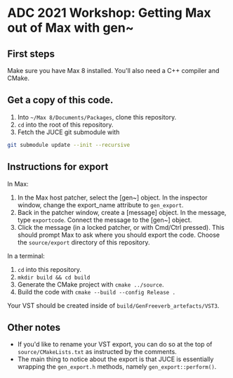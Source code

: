 # ADC 2021 Workshop: Getting Max out of Max with gen~

## First steps
Make sure you have Max 8 installed. You'll also need a C++ compiler and CMake.

## Get a copy of this code.
1. Into `~/Max 8/Documents/Packages`, clone this repository. 
2. `cd` into the root of this repository.
3. Fetch the JUCE git submodule with 
```bash
git submodule update --init --recursive
```

## Instructions for export

In Max:

1. In the Max host patcher, select the [gen~] object. In the inspector window, change the export_name attribute to `gen_export`.
2. Back in the patcher window, create a [message] object. In the message, type `exportcode`. Connect the message to the [gen~] object.
3. Click the message (in a locked patcher, or with Cmd/Ctrl pressed). This should prompt Max to ask where you should export the code. Choose the `source/export` directory of this repository.

In a terminal:

1. `cd` into this repository.
2. `mkdir build && cd build`
3. Generate the CMake project with `cmake ../source`.
4. Build the code with `cmake --build --config Release .`

Your VST should be created inside of `build/GenFreeverb_artefacts/VST3`.

## Other notes

- If you'd like to rename your VST export, you can do so at the top of `source/CMakeLists.txt` as instructed by the comments.
- The main thing to notice about the export is that JUCE is essentially wrapping the `gen_export.h` methods, namely `gen_export::perform()`.